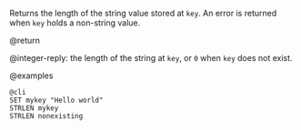 Returns the length of the string value stored at `key`.
An error is returned when `key` holds a non-string value.

@return

@integer-reply: the length of the string at `key`, or `0` when `key` does not exist.

@examples

    @cli
    SET mykey "Hello world"
    STRLEN mykey
    STRLEN nonexisting

